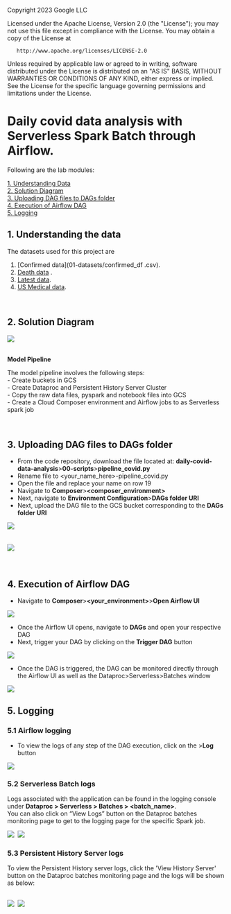 <!---->
  Copyright 2023 Google LLC

  Licensed under the Apache License, Version 2.0 (the "License");
  you may not use this file except in compliance with the License.
  You may obtain a copy of the License at

       http://www.apache.org/licenses/LICENSE-2.0

  Unless required by applicable law or agreed to in writing, software
  distributed under the License is distributed on an "AS IS" BASIS,
  WITHOUT WARRANTIES OR CONDITIONS OF ANY KIND, either express or implied.
  See the License for the specific language governing permissions and
  limitations under the License.
 <!---->

# Daily covid data analysis with Serverless Spark Batch through Airflow.

Following are the lab modules:

[1. Understanding Data](05c-daily-covid-data-analysis-airflow-execution.md#1-understanding-data)<br>
[2. Solution Diagram](05c-daily-covid-data-analysis-airflow-execution.md#2-solution-diagram)<br>
[3. Uploading DAG files to DAGs folder](05c-daily-covid-data-analysis-airflow-execution.md#3-uploading-dag-files-to-dags-folder)<br>
[4. Execution of Airflow DAG](05c-daily-covid-data-analysis-airflow-execution.md#4-execution-of-airflow-dag)<br>
[5. Logging](05c-daily-covid-data-analysis-airflow-execution.md#6-logging)<br>

## 1. Understanding the data

The datasets used for this project are


1. [Confirmed data](01-datasets/confirmed_df .csv). <br>
2. [Death data](01-datasets/death_df.csv) . <br>
3. [Latest data](01-datasets/latest_data.csv). <br>
4. [US Medical data](01-datasets/us_medical_data.csv). <br>


<br>

## 2. Solution Diagram

<kbd>
<img src=../images/Flow_of_Resources.jpeg />
</kbd>

<br>
<br>

**Model Pipeline**

The model pipeline involves the following steps: <br>
	- Create buckets in GCS <br>
	- Create Dataproc and Persistent History Server Cluster <br>
	- Copy the raw data files, pyspark and notebook files into GCS <br>
	- Create a Cloud Composer environment and Airflow jobs to as Serverless spark job <br>

<br>

## 3. Uploading DAG files to DAGs folder

* From the code repository, download the file located at: **daily-covid-data-analysis**>**00-scripts**>**pipeline_covid.py**
* Rename file to <your_name_here>-pipeline_covid.py
* Open the file and replace your name on row 19
* Navigate to **Composer**>**<composer_environment>**
* Next, navigate to **Environment Configuration**>**DAGs folder URI**
* Next, upload the DAG file to the GCS bucket corresponding to the **DAGs folder URI**

<kbd>
<img src=../images/composer_2.png />
</kbd>

<br>
<br>
<br>

<kbd>
<img src=../images/composer_3.png />
</kbd>

<br>
<br>
<br>


## 4. Execution of Airflow DAG

* Navigate to **Composer**>**<your_environment>**>**Open Airflow UI**

<kbd>
<img src=../images/composer_5.png />
</kbd>

<br>

* Once the Airflow UI opens, navigate to **DAGs** and open your respective DAG
* Next, trigger your DAG by clicking on the **Trigger DAG** button

<kbd>
<img src=../images/composer_6.png />
</kbd>

<br>

* Once the DAG is triggered, the DAG can be monitored directly through the Airflow UI as well as the Dataproc>Serverless>Batches window

<kbd>
<img src=../images/composer_7.JPG />
</kbd>

<br>

## 5. Logging

### 5.1 Airflow logging

* To view the logs of any step of the DAG execution, click on the **<DAG step>**>**Log** button <br>

<kbd>
<img src=../images/composer_8.png />
</kbd>

<br>

### 5.2 Serverless Batch logs

Logs associated with the application can be found in the logging console under
**Dataproc > Serverless > Batches > <batch_name>**.
<br> You can also click on “View Logs” button on the Dataproc batches monitoring page to get to the logging page for the specific Spark job.

<kbd>
<img src=../images/image10.png />
</kbd>

<kbd>
<img src=../images/image11.png />
</kbd>

<br>


### 5.3 Persistent History Server logs

To view the Persistent History server logs, click the 'View History Server' button on the Dataproc batches monitoring page and the logs will be shown as below:

<br>

<kbd>
<img src=../images/image12.png />
</kbd>

<kbd>
<img src=../images/image13.png />
</kbd>

<br>
